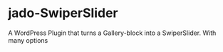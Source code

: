 # jado-SwiperSlider


A WordPress Plugin that turns a Gallery-block into a SwiperSlider. With many options

